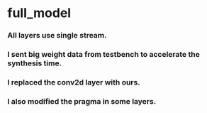 # full_model
### All layers use single stream.
### I sent big weight data from testbench to accelerate the synthesis time.
### I replaced the conv2d layer with ours.
### I also modified the pragma in some layers.
